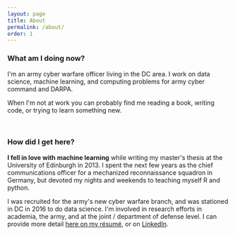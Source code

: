 ```yaml
---
layout: page
title: About
permalink: /about/
order: 1
---
```


### What am I doing now?

I'm an army cyber warfare officer living in the DC area. I work on data science, machine learning, and computing problems for army cyber command and DARPA.

When I'm not at work you can probably find me reading a book, writing code, or trying to learn something new.

<br>

### How did I get here?

<!-- I started getting curious about math (especially quantitative finance) as an undergraduate at West Point, where I studied engineering and wrote a thesis on using option-implied volatility distributions to better inform portfolio optimization.

Upon graduation in 2012 I worked for a nonprofit financial development institution as a pro bono data analyst while waiting to begin my studies as a Rotary Ambassadorial Scholar in the UK. My research resulted in a published analysis of liquidity in regional manufactured housing markets which was used to gain philanthropic funding. My interest in data began to deepen. -->

__I fell in love with machine learning__ while writing my master's thesis at the University of Edinburgh in 2013. I spent the next few years as the chief communications officer for a mechanized reconnaissance squadron in Germany, but devoted my nights and weekends to teaching myself R and python.

I was recruited for the army's new cyber warfare branch, and was stationed in DC in 2016 to do data science. I'm involved in research efforts in academia, the army, and at the joint / department of defense level. I can provide more detail [here on my résumé](../resume), or on [LinkedIn](https://www.linkedin.com/in/nicholasnormandin/).